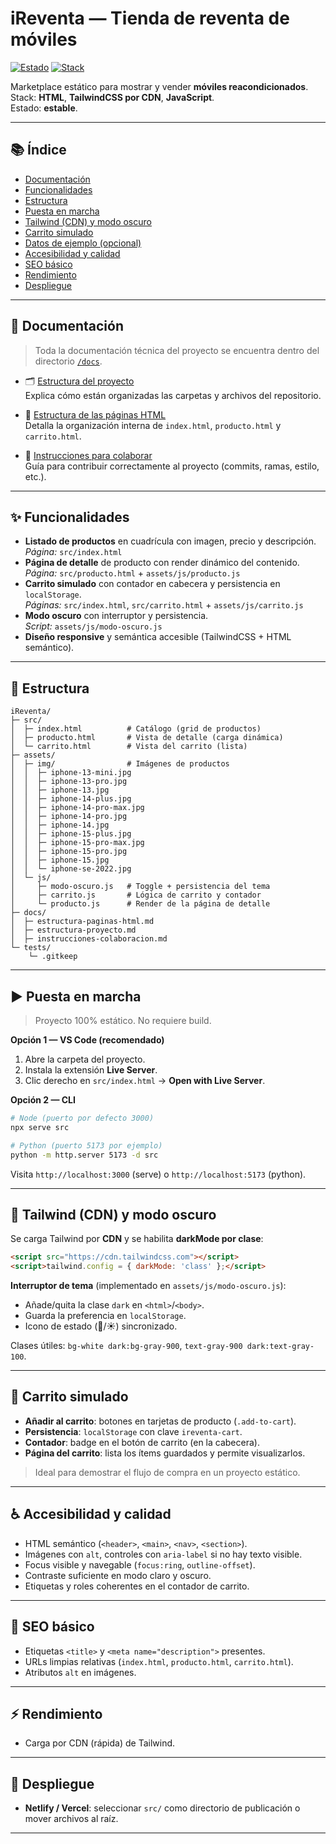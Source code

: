 # iReventa — Tienda de reventa de móviles

[![Estado](https://img.shields.io/badge/estado-estable-success)](#) 
[![Stack](https://img.shields.io/badge/stack-HTML%20%7C%20Tailwind%20(CDN)%20%7C%20JavaScript-blue)](#)

Marketplace estático para mostrar y vender **móviles reacondicionados**.  
Stack: **HTML**, **TailwindCSS por CDN**, **JavaScript**.  
Estado: **estable**.

---

## 📚 Índice
- [Documentación](#documentación)
- [Funcionalidades](#funcionalidades)
- [Estructura](#estructura)
- [Puesta en marcha](#puesta-en-marcha)
- [Tailwind (CDN) y modo oscuro](#tailwind-cdn-y-modo-oscuro)
- [Carrito simulado](#carrito-simulado)
- [Datos de ejemplo (opcional)](#datos-de-ejemplo-opcional)
- [Accesibilidad y calidad](#accesibilidad-y-calidad)
- [SEO básico](#seo-básico)
- [Rendimiento](#rendimiento)
- [Despliegue](#despliegue)

---

## 📖 Documentación

> Toda la documentación técnica del proyecto se encuentra dentro del directorio [`/docs`](docs/).

- 🗂️ [Estructura del proyecto](docs/estructura-proyecto.md)  
  Explica cómo están organizadas las carpetas y archivos del repositorio.

- 🧱 [Estructura de las páginas HTML](docs/estructura-paginas-html.md)  
  Detalla la organización interna de `index.html`, `producto.html` y `carrito.html`.

- 🤝 [Instrucciones para colaborar](docs/instrucciones-colaboracion.md)  
  Guía para contribuir correctamente al proyecto (commits, ramas, estilo, etc.).

---

## ✨ Funcionalidades

- **Listado de productos** en cuadrícula con imagen, precio y descripción.  
  _Página:_ `src/index.html`
- **Página de detalle** de producto con render dinámico del contenido.  
  _Página:_ `src/producto.html` + `assets/js/producto.js`
- **Carrito simulado** con contador en cabecera y persistencia en `localStorage`.  
  _Páginas:_ `src/index.html`, `src/carrito.html` + `assets/js/carrito.js`
- **Modo oscuro** con interruptor y persistencia.  
  _Script:_ `assets/js/modo-oscuro.js`
- **Diseño responsive** y semántica accesible (TailwindCSS + HTML semántico).

---

## 📁 Estructura

```
iReventa/
├─ src/
│  ├─ index.html          # Catálogo (grid de productos)
│  ├─ producto.html       # Vista de detalle (carga dinámica)
│  └─ carrito.html        # Vista del carrito (lista)
├─ assets/
│  ├─ img/                # Imágenes de productos
│  │  ├─ iphone-13-mini.jpg
│  │  ├─ iphone-13-pro.jpg
│  │  ├─ iphone-13.jpg
│  │  ├─ iphone-14-plus.jpg
│  │  ├─ iphone-14-pro-max.jpg
│  │  ├─ iphone-14-pro.jpg
│  │  ├─ iphone-14.jpg
│  │  ├─ iphone-15-plus.jpg
│  │  ├─ iphone-15-pro-max.jpg
│  │  ├─ iphone-15-pro.jpg
│  │  ├─ iphone-15.jpg
│  │  └─ iphone-se-2022.jpg
│  └─ js/
│     ├─ modo-oscuro.js   # Toggle + persistencia del tema
│     ├─ carrito.js       # Lógica de carrito y contador
│     └─ producto.js      # Render de la página de detalle
├─ docs/
│  ├─ estructura-paginas-html.md
│  ├─ estructura-proyecto.md
│  ├─ instrucciones-colaboracion.md
└─ tests/
    └─ .gitkeep
```

---

## ▶️ Puesta en marcha

> Proyecto 100% estático. No requiere build.

**Opción 1 — VS Code (recomendado)**  
1. Abre la carpeta del proyecto.  
2. Instala la extensión **Live Server**.  
3. Clic derecho en `src/index.html` → **Open with Live Server**.

**Opción 2 — CLI**  
```bash
# Node (puerto por defecto 3000)
npx serve src

# Python (puerto 5173 por ejemplo)
python -m http.server 5173 -d src
```
Visita `http://localhost:3000` (serve) o `http://localhost:5173` (python).

---

## 🎨 Tailwind (CDN) y modo oscuro

Se carga Tailwind por **CDN** y se habilita **darkMode por clase**:
```html
<script src="https://cdn.tailwindcss.com"></script>
<script>tailwind.config = { darkMode: 'class' };</script>
```

**Interruptor de tema** (implementado en `assets/js/modo-oscuro.js`):  
- Añade/quita la clase `dark` en `<html>`/`<body>`.  
- Guarda la preferencia en `localStorage`.  
- Icono de estado (🌙/☀️) sincronizado.

Clases útiles: `bg-white dark:bg-gray-900`, `text-gray-900 dark:text-gray-100`.

---

## 🛒 Carrito simulado

- **Añadir al carrito**: botones en tarjetas de producto (`.add-to-cart`).  
- **Persistencia**: `localStorage` con clave `ireventa-cart`.  
- **Contador**: badge en el botón de carrito (en la cabecera).  
- **Página del carrito**: lista los ítems guardados y permite visualizarlos.  

> Ideal para demostrar el flujo de compra en un proyecto estático.

---

## ♿ Accesibilidad y calidad

- HTML semántico (`<header>`, `<main>`, `<nav>`, `<section>`).  
- Imágenes con `alt`, controles con `aria-label` si no hay texto visible.  
- Focus visible y navegable (`focus:ring`, `outline-offset`).  
- Contraste suficiente en modo claro y oscuro.  
- Etiquetas y roles coherentes en el contador de carrito.

---

## 🔎 SEO básico

- Etiquetas `<title>` y `<meta name="description">` presentes.  
- URLs limpias relativas (`index.html`, `producto.html`, `carrito.html`).  
- Atributos `alt` en imágenes.

---

## ⚡ Rendimiento

- Carga por CDN (rápida) de Tailwind. 

---

## 🚀 Despliegue

- **Netlify / Vercel**: seleccionar `src/` como directorio de publicación o mover archivos al raíz.  

---
